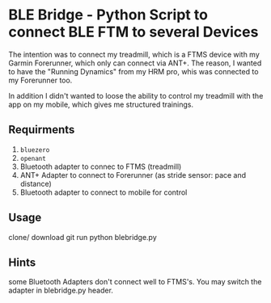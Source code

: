 # BLE Bridge - Python Script to connect BLE FTM to several Devices

The intention was to connect my treadmill, which is a FTMS device with my Garmin Forerunner, which only can connect via ANT+. 
The reason, I wanted to have the "Running Dynamics" from my HRM pro, whis was connected to my Forerunner too.

In addition I didn't wanted to loose the ability to control my treadmill with the app on my mobile, which gives me structured trainings.


## Requirments

1. `bluezero`
2. `openant`
3. Bluetooth adapter to connec to FTMS (treadmill)
4. ANT+ Adapter to connect to Forerunner (as stride sensor: pace and distance)
5. Bluetooth adapter to connect to mobile for control


## Usage
clone/ download git
run python blebridge.py

## Hints
some Bluetooth Adapters don't connect well to FTMS's. You may switch the adapter in blebridge.py header.
